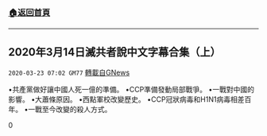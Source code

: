 ###  [:house:返回首頁](https://github.com/ourhimalayas/txt)
---

## 2020年3月14日滅共者說中文字幕合集（上）
`2020-03-23 07:02 GM77` [轉載自GNews](https://gnews.org/zh-hant/149498/)

•共產黨做好讓中國人死一億的準備。
•CCP準備發動局部戰爭。
•一戰對中國的影響。
•大蕭條原因。
•西點軍校改變歷史。
•CCP冠狀病毒和H1N1病毒相差百年。
•一戰至今改變的殺人方式。

0
